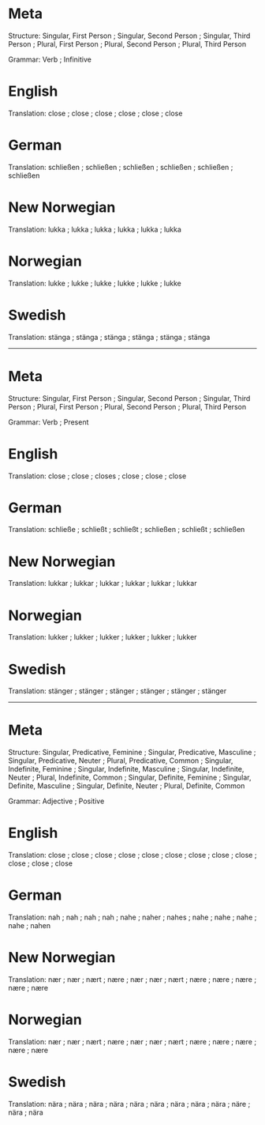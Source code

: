 Meta
====

Structure: Singular, First Person ; Singular, Second Person ; Singular, Third Person ;
           Plural, First Person   ; Plural, Second Person   ; Plural, Third Person

Grammar:   Verb ; Infinitive



English
=======

Translation: close ; close ; close ;
             close ; close ; close



German
======

Translation: schließen ; schließen ; schließen ;
             schließen ; schließen ; schließen



New Norwegian
=============

Translation: lukka ; lukka ; lukka ;
             lukka ; lukka ; lukka



Norwegian
=========

Translation: lukke ; lukke ; lukke ;
             lukke ; lukke ; lukke



Swedish
=======

Translation: stänga ; stänga ; stänga ;
             stänga ; stänga ; stänga



--------------------------------------------------------------------------------

Meta
====

Structure: Singular, First Person ; Singular, Second Person ; Singular, Third Person ;
           Plural, First Person   ; Plural, Second Person   ; Plural, Third Person

Grammar:   Verb ; Present



English
=======

Translation: close ; close ; closes ;
             close ; close ; close



German
======

Translation: schließe  ; schließt ; schließt  ;
             schließen ; schließt ; schließen



New Norwegian
=============

Translation: lukkar ; lukkar ; lukkar ;
             lukkar ; lukkar ; lukkar



Norwegian
=========

Translation: lukker ; lukker ; lukker ;
             lukker ; lukker ; lukker



Swedish
=======

Translation: stänger ; stänger ; stänger ;
             stänger ; stänger ; stänger



--------------------------------------------------------------------------------

Meta
====

Structure: Singular, Predicative, Feminine ; Singular, Predicative, Masculine ; Singular, Predicative, Neuter ; Plural, Predicative, Common ;
           Singular, Indefinite, Feminine  ; Singular, Indefinite, Masculine  ; Singular, Indefinite, Neuter  ; Plural, Indefinite, Common  ;
           Singular, Definite, Feminine    ; Singular, Definite, Masculine    ; Singular, Definite, Neuter    ; Plural, Definite, Common

Grammar:   Adjective ; Positive



English
=======

Translation: close ; close ; close ; close ;
             close ; close ; close ; close ;
             close ; close ; close ; close



German
======

Translation: nah  ; nah   ; nah   ; nah   ;
             nahe ; naher ; nahes ; nahe  ;
             nahe ; nahe  ; nahe  ; nahen



New Norwegian
=============

Translation: nær  ; nær  ; nært ; nære ;
             nær  ; nær  ; nært ; nære ;
             nære ; nære ; nære ; nære



Norwegian
=========

Translation: nær  ; nær  ; nært ; nære ;
             nær  ; nær  ; nært ; nære ;
             nære ; nære ; nære ; nære



Swedish
=======


Translation: nära ; nära ; nära ; nära ;
             nära ; nära ; nära ; nära ;
             nära ; näre ; nära ; nära

